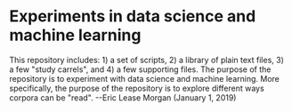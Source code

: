# Experiments in data science and machine learning

This repository includes: 1) a set of scripts, 2) a library of plain text files, 3) a few "study carrels", and 4) a few supporting files. The purpose of the repository is to experiment with data science and machine learning. More specifically, the purpose of the repository is to explore different ways corpora can be "read". --Eric Lease Morgan (January 1, 2019)
